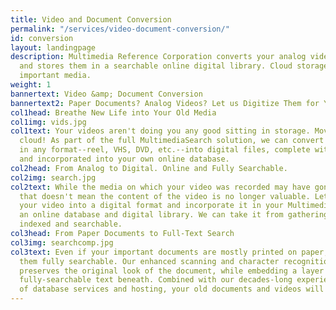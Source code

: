 ```yaml
---
title: Video and Document Conversion
permalink: "/services/video-document-conversion/"
id: conversion
layout: landingpage
description: Multimedia Reference Corporation converts your analog videos and documents
  and stores them in a searchable online digital library. Cloud storage for all your
  important media.
weight: 1
bannertext: Video &amp; Document Conversion
bannertext2: Paper Documents? Analog Videos? Let us Digitize Them for You
col1head: Breathe New Life into Your Old Media
col1img: vids.jpg
col1text: Your videos aren't doing you any good sitting in storage. Move them to the
  cloud! As part of the full MultimediaSearch solution, we can convert your old videos
  in any format--reel, VHS, DVD, etc.--into digital files, complete with transcripts,
  and incorporated into your own online database.
col2head: From Analog to Digital. Online and Fully Searchable.
col2img: search.jpg
col2text: While the media on which your video was recorded may have gone out of date,
  that doesn't mean the content of the video is no longer valuable. Let us convert
  your video into a digital format and incorporate it in your MultimediaSearch site,
  an online database and digital library. We can take it from gathering dust to fully
  indexed and searchable.
col3head: From Paper Documents to Full-Text Search
col3img: searchcomp.jpg
col3text: Even if your important documents are mostly printed on paper, we can make
  them fully searchable. Our enhanced scanning and character recognition technology
  preserves the original look of the document, while embedding a layer of hidden,
  fully-searchable text beneath. Combined with our decades-long experience as providers
  of database services and hosting, your old documents and videos will live on.
---
```


